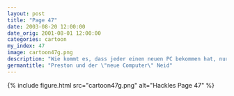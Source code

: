 ```yaml
---
layout: post
title: "Page 47"
date: 2003-08-20 12:00:00
date_orig: 2001-08-01 12:00:00
categories: cartoon
my_index: 47
image: cartoon47g.png
description: "Wie kommt es, dass jeder einen neuen PC bekommen hat, nur ich muss mit dem alten Laptop hier rummachen Sorry Preston, aber die Computer wurde vor deiner Anstellung bestellt. Was ist denn überhaupt mit dem Laptop Schon mal versucht so ein kleines Keyboard mit diesen Hufen zu benutzen preston boss dog"
germantitle: "Preston und der \"neue Computer\" Neid"
---
```


{% include figure.html src="cartoon47g.png" alt="Hackles Page 47"  %}
